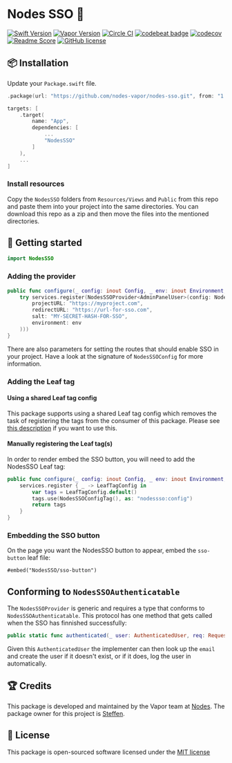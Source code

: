 # Nodes SSO 🔑
[![Swift Version](https://img.shields.io/badge/Swift-4.1-brightgreen.svg)](http://swift.org)
[![Vapor Version](https://img.shields.io/badge/Vapor-3-30B6FC.svg)](http://vapor.codes)
[![Circle CI](https://circleci.com/gh/nodes-vapor/nodes-sso/tree/master.svg?style=shield)](https://circleci.com/gh/nodes-vapor/nodes-sso)
[![codebeat badge](https://codebeat.co/badges/406e7fbd-e288-4020-b93f-92b518d60199)](https://codebeat.co/projects/github-com-nodes-vapor-nodes-sso-master)
[![codecov](https://codecov.io/gh/nodes-vapor/nodes-sso/branch/master/graph/badge.svg)](https://codecov.io/gh/nodes-vapor/nodes-sso)
[![Readme Score](http://readme-score-api.herokuapp.com/score.svg?url=https://github.com/nodes-vapor/nodes-sso)](http://clayallsopp.github.io/readme-score?url=https://github.com/nodes-vapor/nodes-sso)
[![GitHub license](https://img.shields.io/badge/license-MIT-blue.svg)](https://raw.githubusercontent.com/nodes-vapor/nodes-sso/master/LICENSE)

## 📦 Installation

Update your `Package.swift` file.

```swift
.package(url: "https://github.com/nodes-vapor/nodes-sso.git", from: "1.0.0-beta")
```
```swift
targets: [
    .target(
        name: "App",
        dependencies: [
            ...
            "NodesSSO"
        ]
    ),
    ...
]
```

### Install resources
Copy the `NodesSSO` folders from `Resources/Views` and `Public` from this repo and paste them into your project into the same directories. You can download this repo as a zip and then move the files into the mentioned directories.

## 🚀 Getting started

```swift
import NodesSSO
```

### Adding the provider

```swift
public func configure(_ config: inout Config, _ env: inout Environment, _ services: inout Services) throws {
    try services.register(NodesSSOProvider<AdminPanelUser>(config: NodesSSOConfig(
        projectURL: "https://myproject.com",
        redirectURL: "https://url-for-sso.com",
        salt: "MY-SECRET-HASH-FOR-SSO",
        environment: env
    )))
}
```

There are also parameters for setting the routes that should enable SSO in your project. Have a look at the signature of `NodesSSOConfig` for more information.

### Adding the Leaf tag

#### Using a shared Leaf tag config

This package supports using a shared Leaf tag config which removes the task of registering the tags from the consumer of this package. Please see [this description](https://github.com/nodes-vapor/sugar#mutable-leaf-tag-config) if you want to use this.

#### Manually registering the Leaf tag(s)

In order to render embed the SSO button, you will need to add the NodesSSO Leaf tag:

```swift
public func configure(_ config: inout Config, _ env: inout Environment, _ services: inout Services) throws {
    services.register { _ -> LeafTagConfig in
        var tags = LeafTagConfig.default()
        tags.use(NodesSSOConfigTag(), as: "nodessso:config")
        return tags
    }
}
```

### Embedding the SSO button
On the page you want the NodesSSO button to appear, embed the `sso-button` leaf file:

```
#embed("NodesSSO/sso-button")
```

## Conforming to `NodesSSOAuthenticatable`

The `NodesSSOProvider` is generic and requires a type that conforms to `NodesSSOAuthenticatable`. This protocol has one method that gets called when the SSO has finnished successfully:

```swift
public static func authenticated(_ user: AuthenticatedUser, req: Request) -> Future<Response>
```

Given this `AuthenticatedUser` the implementer can then look up the `email` and create the user if it doesn't exist, or if it does, log the user in automatically.

## 🏆 Credits

This package is developed and maintained by the Vapor team at [Nodes](https://www.nodes.dk).
The package owner for this project is [Steffen](https://github.com/steffendsommer).

## 📄 License

This package is open-sourced software licensed under the [MIT license](http://opensource.org/licenses/MIT)

